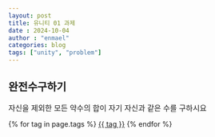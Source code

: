 ```yaml
---
layout: post
title: 유니티 01 과제 
date : 2024-10-04
author : "enmael"
categories: blog
tags: ["unity", "problem"]
---
```

<h2> 완전수구하기 </h2>

<span style="font-size: 15px;">
 자신을 제외한 모든 약수의 합이 자기 자신과 같은 수를 구하시요
</span>

{% for tag in page.tags %}
  <a href="/tags/{{ tag }}">{{ tag }}</a>
{% endfor %}

